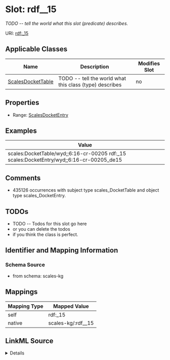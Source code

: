 

# Slot: rdf__15


_TODO -- tell the world what this slot (predicate) describes._





URI: [rdf:_15](http://www.w3.org/1999/02/22-rdf-syntax-ns#_15)



<!-- no inheritance hierarchy -->





## Applicable Classes

| Name | Description | Modifies Slot |
| --- | --- | --- |
| [ScalesDocketTable](../classes/ScalesDocketTable.md) | TODO -- tell the world what this class (type) describes |  no  |







## Properties

* Range: [ScalesDocketEntry](../classes/ScalesDocketEntry.md)






## Examples

| Value |
| --- |
| scales:DocketTable/wyd;;6:16-cr-00205 rdf:_15 scales:DocketEntry/wyd;;6:16-cr-00205_de15 |

## Comments

* 435126 occurrences with subject type scales_DocketTable and object type scales_DocketEntry.

## TODOs

* TODO -- Todos for this slot go here
* or you can delete the todos
* if you think the class is perfect.

## Identifier and Mapping Information







### Schema Source


* from schema: scales-kg




## Mappings

| Mapping Type | Mapped Value |
| ---  | ---  |
| self | rdf:_15 |
| native | scales-kg/:rdf__15 |




## LinkML Source

<details>
```yaml
name: rdf__15
description: TODO -- tell the world what this slot (predicate) describes.
todos:
- TODO -- Todos for this slot go here
- or you can delete the todos
- if you think the class is perfect.
comments:
- 435126 occurrences with subject type scales_DocketTable and object type scales_DocketEntry.
examples:
- value: scales:DocketTable/wyd;;6:16-cr-00205 rdf:_15 scales:DocketEntry/wyd;;6:16-cr-00205_de15
from_schema: scales-kg
rank: 1000
slot_uri: rdf:_15
alias: rdf__15
domain_of:
- scales_DocketTable
range: scales_DocketEntry

```
</details>